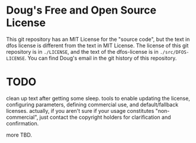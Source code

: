 # Doug's Free and Open Source License
This git repository has an MIT License for the "source code", but the text in dfos license is different from the text in MIT License.
The license of this git repository is  in `./LICENSE`, and the text of the dfos-license is in `./src/DFOS-LICENSE`.
You can find Doug's email in the git history of this repository.

# TODO
clean up text after getting some sleep.
tools to enable updating the license, configuring parameters, defining commercial use, and default/fallback licenses.
actually, if you aren't sure if your usage constitutes "non-commercial", just contact the copyright holders for clarification and confirmation.

more TBD.
